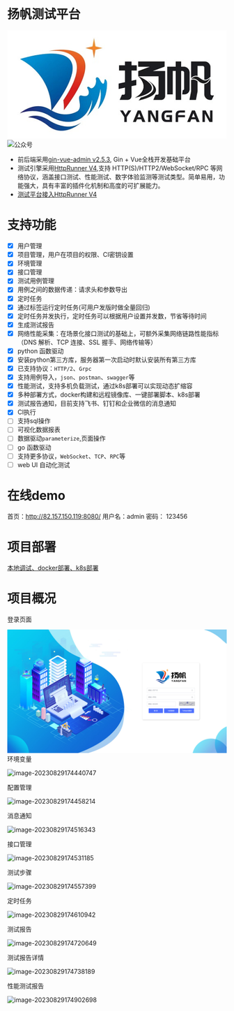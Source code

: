# 扬帆测试平台

<img src="docs/img/logoLogin.jpg" alt="logoLogin" width="538" >
<img src="docs/img/mp.png" alt="公众号" width="500" >


- 前后端采用[gin-vue-admin v2.5.3](https://www.gin-vue-admin.com/), Gin + Vue全栈开发基础平台
- 测试引擎采用[HttpRunner V4](https://httprunner.com/),支持 HTTP(S)/HTTP2/WebSocket/RPC 等网络协议，涵盖接口测试、性能测试、数字体验监测等测试类型。简单易用，功能强大，具有丰富的插件化机制和高度的可扩展能力。
- [测试平台接入HttpRunner V4](https://www.yuque.com/docs/share/bb392180-8ea9-46a0-a27b-bb4fbec3450e?#)
# 支持功能
- [x] 用户管理
- [x] 项目管理，用户在项目的权限、CI密钥设置
- [x] 环境管理
- [x] 接口管理
- [x] 测试用例管理
- [x] 用例之间的数据传递：请求头和参数导出
- [x] 定时任务
- [x] 通过标签运行定时任务(可用户发版时做全量回归)
- [x] 定时任务并发执行，定时任务可以根据用户设置并发数，节省等待时间
- [x] 生成测试报告
- [x] 网络性能采集：在场景化接口测试的基础上，可额外采集网络链路性能指标（DNS 解析、TCP 连接、SSL 握手、网络传输等）
- [x] python 函数驱动
- [X] 安装python第三方库，服务器第一次启动时默认安装所有第三方库
- [x] 已支持协议：`HTTP/2`、`Grpc`
- [x] 支持用例导入，`json`、`postman`、`swagger`等
- [x] 性能测试，支持多机负载测试，通过k8s部署可以实现动态扩缩容
- [x] 多种部署方式，docker构建和远程镜像库、一键部署脚本、k8s部署
- [x] 测试报告通知，目前支持飞书、钉钉和企业微信的消息通知
- [x] CI执行
- [ ] 支持sql操作
- [ ] 可视化数据报表
- [ ] 数据驱动`parameterize`,页面操作
- [ ] go 函数驱动
- [ ] 支持更多协议，`WebSocket`、`TCP`、`RPC`等
- [ ] web UI 自动化测试

# 在线demo

首页：http://82.157.150.119:8080/
用户名：admin
密码： 123456

# 项目部署

[本地调试、docker部署、k8s部署](./deploy/README.md)

# 项目概况

登录页面

![login.png](docs/img/login.png)
环境变量

![image-20230829174440747](http://qiniu.yangfan.gd.cn/markdown/image-20230829174440747.png)

配置管理

![image-20230829174458214](http://qiniu.yangfan.gd.cn/markdown/image-20230829174458214.png)

消息通知

![image-20230829174516343](http://qiniu.yangfan.gd.cn/markdown/image-20230829174516343.png)

接口管理

![image-20230829174531185](http://qiniu.yangfan.gd.cn/markdown/image-20230829174531185.png)

测试步骤

![image-20230829174557399](http://qiniu.yangfan.gd.cn/markdown/image-20230829174557399.png)

定时任务

![image-20230829174610942](http://qiniu.yangfan.gd.cn/markdown/image-20230829174610942.png)

测试报告

![image-20230829174720649](http://qiniu.yangfan.gd.cn/markdown/image-20230829174720649.png)

测试报告详情

![image-20230829174738189](http://qiniu.yangfan.gd.cn/markdown/image-20230829174738189.png)

性能测试报告

![image-20230829174902698](http://qiniu.yangfan.gd.cn/markdown/image-20230829174902698.png)
